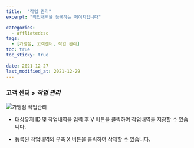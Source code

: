 ```yaml
---
title:  "작업 관리"
excerpt: "작업내역을 등록하는 페이지입니다"

categories:
  - affliatedcsc
tags:
  - [가맹점, 고객센터, 작업 관리]
toc: true
toc_sticky: true
 
date: 2021-12-27
last_modified_at: 2021-12-29
---
```

### 고객 센터 > *작업 관리*
![가맹점 작업관리](https://user-images.githubusercontent.com/95394003/147629200-1126f8cf-839d-4db2-964a-272f346f7dbb.jpeg)
<br>

- 대상유저 ID 및 작업내역을 입력 후 V 버튼을 클릭하여 작업내역을 저장할 수 있습니다.

- 등록된 작업내역의 우측 X 버튼을 클릭하여 삭제할 수 있습니다.
